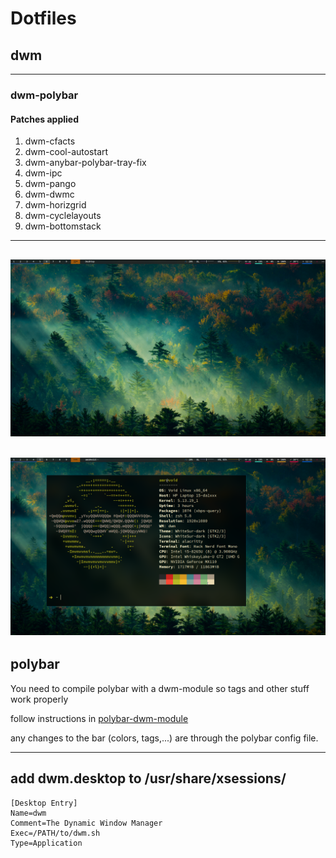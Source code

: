 # Dotfiles

## dwm
---------------------
### dwm-polybar

#### Patches applied
1. dwm-cfacts
2. dwm-cool-autostart
3. dwm-anybar-polybar-tray-fix
4. dwm-ipc
5. dwm-pango
6. dwm-dwmc
7. dwm-horizgrid
8. dwm-cyclelayouts
9. dwm-bottomstack
----------------------
![screenshot1](https://raw.githubusercontent.com/amr44-97/Dotfiles/main/dwm/screenshot1.png)
---------------------------
![screenshot2](https://raw.githubusercontent.com/amr44-97/Dotfiles/main/dwm/screenshot2.png)
-------------------
## polybar

You need to compile polybar with a dwm-module so tags and other stuff work properly

follow instructions in [polybar-dwm-module](https://github.com/mihirlad55/polybar-dwm-module)

any changes to the bar (colors, tags,...) are through the polybar config file.

--------------------
add **dwm.desktop** to  /usr/share/xsessions/
---------------------
````````
[Desktop Entry]
Name=dwm
Comment=The Dynamic Window Manager
Exec=/PATH/to/dwm.sh
Type=Application
````````


